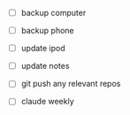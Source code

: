 - [ ] backup computer
- [ ] backup phone
- [ ] update ipod
- [ ] update notes
- [ ] git push any relevant repos
- [ ] claude weekly

